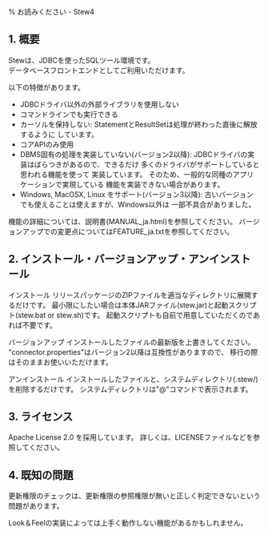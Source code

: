 % お読みください - Stew4


## 1. 概要

Stewは、JDBCを使ったSQLツール環境です。  
データベースフロントエンドとしてご利用いただけます。

以下の特徴があります。

 * JDBCドライバ以外の外部ライブラリを使用しない
 * コマンドラインでも実行できる
 * カーソルを保持しない:
     StatementとResultSetは処理が終わった直後に解放するように
     しています。
 * コアAPIのみ使用
 * DBMS固有の処理を実装していない(バージョン2以降):
     JDBCドライバの実装はばらつきがあるので、できるだけ
     多くのドライバがサポートしていると思われる機能を使って
     実装しています。
     そのため、一般的な同種のアプリケーションで実現している
     機能を実装できない場合があります。
 * Windows, MacOSX, Linux をサポート(バージョン3以降):
     古いバージョンでも使えることは使えますが、Windows以外は
     一部不具合がありました。

機能の詳細については、説明書(MANUAL_ja.html)を参照してください。
バージョンアップでの変更点についてはFEATURE_ja.txtを参照してください。


## 2. インストール・バージョンアップ・アンインストール

インストール
    リリースパッケージのZIPファイルを適当なディレクトリに展開するだけです。
    最小限にしたい場合は本体JARファイル(stew.jar)と起動スクリプト(stew.bat or stew.sh)です。
    起動スクリプトも自前で用意していただくのであれば不要です。

バージョンアップ
    インストールしたファイルの最新版を上書きしてください。
    "connector.properties"はバージョン2以降は互換性がありますので、
    移行の際はそのままお使いいただけます。

アンインストール
    インストールしたファイルと、システムディレクトリ(.stew/)を削除するだけです。
    システムディレクトリは"@"コマンドで表示されます。


## 3. ライセンス

Apache License 2.0 を採用しています。
詳しくは、LICENSEファイルなどを参照してください。


## 4. 既知の問題

更新権限のチェックは、更新権限の参照権限が無いと正しく判定できないという問題があります。

Look＆Feelの実装によっては上手く動作しない機能があるかもしれません。
